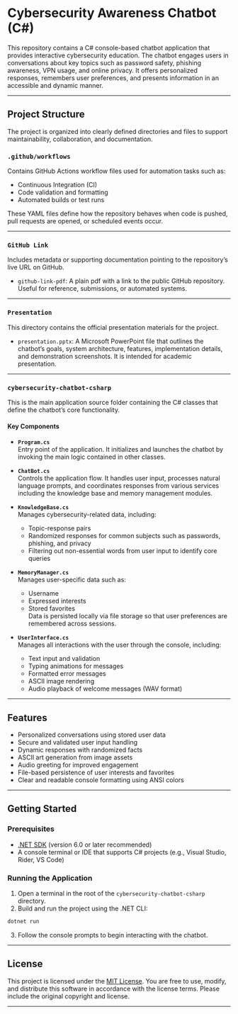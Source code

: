 # Cybersecurity Awareness Chatbot (C#)

This repository contains a C# console-based chatbot application that provides interactive cybersecurity education. The chatbot engages users in conversations about key topics such as password safety, phishing awareness, VPN usage, and online privacy. It offers personalized responses, remembers user preferences, and presents information in an accessible and dynamic manner.

---

## Project Structure

The project is organized into clearly defined directories and files to support maintainability, collaboration, and documentation.

### `.github/workflows`

Contains GitHub Actions workflow files used for automation tasks such as:

- Continuous Integration (CI)
- Code validation and formatting
- Automated builds or test runs

These YAML files define how the repository behaves when code is pushed, pull requests are opened, or scheduled events occur.

---

### `GitHub Link`

Includes metadata or supporting documentation pointing to the repository’s live URL on GitHub.

- `github-link-pdf`: A plain pdf with a link to the public GitHub repository. Useful for reference, submissions, or automated systems.

---

### `Presentation`

This directory contains the official presentation materials for the project.

- `presentation.pptx`: A Microsoft PowerPoint file that outlines the chatbot’s goals, system architecture, features, implementation details, and demonstration screenshots. It is intended for academic presentation.

---

### `cybersecurity-chatbot-csharp`

This is the main application source folder containing the C# classes that define the chatbot’s core functionality.

#### Key Components

- **`Program.cs`**  
  Entry point of the application. It initializes and launches the chatbot by invoking the main logic contained in other classes.

- **`ChatBot.cs`**  
  Controls the application flow. It handles user input, processes natural language prompts, and coordinates responses from various services including the knowledge base and memory management modules.

- **`KnowledgeBase.cs`**  
  Manages cybersecurity-related data, including:
  - Topic-response pairs
  - Randomized responses for common subjects such as passwords, phishing, and privacy
  - Filtering out non-essential words from user input to identify core queries

- **`MemoryManager.cs`**  
  Manages user-specific data such as:
  - Username
  - Expressed interests
  - Stored favorites  
  Data is persisted locally via file storage so that user preferences are remembered across sessions.

- **`UserInterface.cs`**  
  Manages all interactions with the user through the console, including:
  - Text input and validation
  - Typing animations for messages
  - Formatted error messages
  - ASCII image rendering
  - Audio playback of welcome messages (WAV format)

---

## Features

- Personalized conversations using stored user data
- Secure and validated user input handling
- Dynamic responses with randomized facts
- ASCII art generation from image assets
- Audio greeting for improved engagement
- File-based persistence of user interests and favorites
- Clear and readable console formatting using ANSI colors

---

## Getting Started

### Prerequisites

- [.NET SDK](https://dotnet.microsoft.com/download) (version 6.0 or later recommended)
- A console terminal or IDE that supports C# projects (e.g., Visual Studio, Rider, VS Code)

### Running the Application

1. Open a terminal in the root of the `cybersecurity-chatbot-csharp` directory.
2. Build and run the project using the .NET CLI:

```bash
dotnet run
```

3. Follow the console prompts to begin interacting with the chatbot.

---

## License

This project is licensed under the [MIT License](LICENSE). You are free to use, modify, and distribute this software in accordance with the license terms. Please include the original copyright and license.

---
